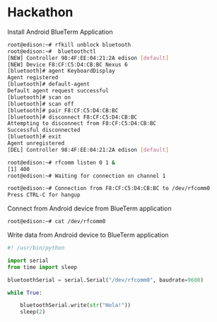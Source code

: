 # Hackathon

Install Android BlueTerm Application 

```sh
root@edison:~# rfkill unblock bluetooth
root@edison:~#  bluetoothctl
[NEW] Controller 98:4F:EE:04:21:2A edison [default]
[NEW] Device F8:CF:C5:D4:CB:BC Nexus 6
[bluetooth]# agent KeyboardDisplay
Agent registered
[bluetooth]# default-agent
Default agent request successful
[bluetooth]# scan on
[bluetooth]# scan off
[bluetooth]# pair F8:CF:C5:D4:CB:BC
[bluetooth]# disconnect F8:CF:C5:D4:CB:BC
Attempting to disconnect from F8:CF:C5:D4:CB:BC
Successful disconnected
[bluetooth]# exit
Agent unregistered
[DEL] Controller 98:4F:EE:04:21:2A edison [default]
```

```sh
root@edison:~# rfcomm listen 0 1 &
[1] 400
root@edison:~# Waiting for connection on channel 1

root@edison:~# Connection from F8:CF:C5:D4:CB:BC to /dev/rfcomm0
Press CTRL-C for hangup
```

Connect from Android device from BlueTerm application

```sh
root@edison:~# cat /dev/rfcomm0
```

Write data from Android device to BlueTerm application

```python
#! /usr/bin/python

import serial
from time import sleep

bluetoothSerial = serial.Serial("/dev/rfcomm0", baudrate=9600)

while True:

    bluetoothSerial.write(str("Hola!"))
    sleep(2)
```
